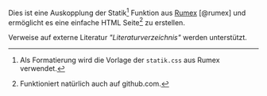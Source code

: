 Dies ist eine Auskopplung der Statik[^cssrumex] Funktion aus 
[Rumex](http://www.it-bayer.de/rumex) [@rumex]
und ermöglicht es eine einfache HTML Seite[^github] zu erstellen.

[^cssrumex]: Als Formatierung wird die Vorlage der `statik.css` aus Rumex  verwendet.

[^github]: Funktioniert natürlich auch auf github.com.


Verweise auf externe Literatur _"Literaturverzeichnis"_ werden unterstützt.
